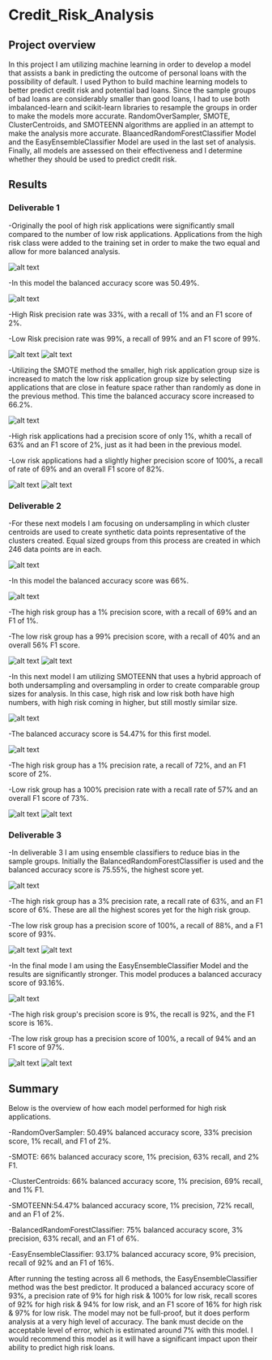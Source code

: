 # Credit_Risk_Analysis

## Project overview

In this project I am utilizing machine learning in order to develop a model that assists a bank in predicting the outcome of personal loans with the possibility of default. I used Python to build machine learning models to better predict credit risk and potential bad loans. Since the sample groups of bad loans are considerably smaller than good loans, I had to use both imbalanced-learn and scikit-learn libraries to resample the groups in order to make the models more accurate. RandomOverSampler, SMOTE, ClusterCentroids, and SMOTEENN algorithms are applied in an attempt to make the analysis more accurate. BlaancedRandomForestClassifier Model and the EasyEnsembleClassifier Model are used in the last set of analysis. Finally, all models are assessed on their effectiveness and I determine whether they should be used to predict credit risk. 

## Results

### Deliverable 1

-Originally the pool of high risk applications were significantly small compared to the number of low risk applications. Applications from the high risk class were added to the training set in order to make the two equal and allow for more balanced analysis. 

![alt text](https://github.com/bwengerDU/Credit_Risk_Analysis/blob/main/Module-17-Challenge-Resources/Deliverable%20Images/Deliverable1.1.png)

-In this model the balanced accuracy score was 50.49%. 

![alt text](https://github.com/bwengerDU/Credit_Risk_Analysis/blob/main/Module-17-Challenge-Resources/Deliverable%20Images/Deliverable1.2.png)

-High Risk precision rate was 33%, with a recall of 1% and an F1 score of 2%.

-Low Risk precision rate was 99%, a recall of 99% and an F1 score of 99%.

![alt text](https://github.com/bwengerDU/Credit_Risk_Analysis/blob/main/Module-17-Challenge-Resources/Deliverable%20Images/Deliverable1.3.png)
![alt text](https://github.com/bwengerDU/Credit_Risk_Analysis/blob/main/Module-17-Challenge-Resources/Deliverable%20Images/Deliverable1.4.png)

-Utilizing the SMOTE method the smaller, high risk application group size is increased to match the low risk application group size by selecting applications that are close in feature space rather than randomly as done in the previous method. This time the balanced accuracy score increased to 66.2%.  

![alt text](https://github.com/bwengerDU/Credit_Risk_Analysis/blob/main/Module-17-Challenge-Resources/Deliverable%20Images/Deliverable1.5.png)

-High risk applications had a precision score of only 1%, whith a recall of 63% and an F1 score of 2%, just as it had been in the previous model. 

-Low risk applications had a slightly higher precision score of 100%, a recall of rate of 69% and an overall F1 score of 82%. 

![alt text](https://github.com/bwengerDU/Credit_Risk_Analysis/blob/main/Module-17-Challenge-Resources/Deliverable%20Images/Deliverable1.6.png)
![alt text](https://github.com/bwengerDU/Credit_Risk_Analysis/blob/main/Module-17-Challenge-Resources/Deliverable%20Images/Deliverable1.7.png)

### Deliverable 2

-For these next models I am focusing on undersampling in which cluster centroids are used to create synthetic data points representative of the clusters created. Equal sized groups from this process are created in which 246 data points are in each. 

![alt text](https://github.com/bwengerDU/Credit_Risk_Analysis/blob/main/Module-17-Challenge-Resources/Deliverable%20Images/Deliverable2.1.png)

-In this model the balanced accuracy score was 66%.

![alt text](https://github.com/bwengerDU/Credit_Risk_Analysis/blob/main/Module-17-Challenge-Resources/Deliverable%20Images/Deliverable2.2.png)

-The high risk group has a 1% precision score, with a recall of 69% and an F1 of 1%.

-The low risk group has a 99% precision score, with a recall of 40% and an overall 56% F1 score. 

![alt text](https://github.com/bwengerDU/Credit_Risk_Analysis/blob/main/Module-17-Challenge-Resources/Deliverable%20Images/Deliverable2.3.png)
![alt text](https://github.com/bwengerDU/Credit_Risk_Analysis/blob/main/Module-17-Challenge-Resources/Deliverable%20Images/Deliverable2.4.png)

-In this next model I am utilizing SMOTEENN that uses a hybrid approach of both undersampling and oversampling in order to create comparable group sizes for analysis. In this case, high risk and low risk both have high numbers, with high risk coming in higher, but still mostly similar size. 

![alt text](https://github.com/bwengerDU/Credit_Risk_Analysis/blob/main/Module-17-Challenge-Resources/Deliverable%20Images/Deliverable2.5.png)

-The balanced accuracy score is 54.47% for this first model. 

![alt text](https://github.com/bwengerDU/Credit_Risk_Analysis/blob/main/Module-17-Challenge-Resources/Deliverable%20Images/Deliverable2.6.png)

-The high risk group has a 1% precision rate, a recall of 72%, and an F1 score of 2%.

-Low risk group has a 100% precision rate with a recall rate of 57% and an overall F1 score of 73%. 

![alt text](https://github.com/bwengerDU/Credit_Risk_Analysis/blob/main/Module-17-Challenge-Resources/Deliverable%20Images/Deliverable2.7.png)
![alt text](https://github.com/bwengerDU/Credit_Risk_Analysis/blob/main/Module-17-Challenge-Resources/Deliverable%20Images/Deliverable2.8.png)

### Deliverable 3

-In deliverable 3 I am using ensemble classifiers to reduce bias in the sample groups. Initially the BalancedRandomForestClassifier is used and the balanced accuracy score is 75.55%, the highest score yet. 

![alt text](https://github.com/bwengerDU/Credit_Risk_Analysis/blob/main/Module-17-Challenge-Resources/Deliverable%20Images/Deliverable3.1.png)

-The high risk group has a 3% precision rate, a recall rate of 63%, and an F1 score of 6%. These are all the highest scores yet for the high risk group. 

-The low risk group has a precision score of 100%, a recall of 88%, and a F1 score of 93%. 

![alt text](https://github.com/bwengerDU/Credit_Risk_Analysis/blob/main/Module-17-Challenge-Resources/Deliverable%20Images/Deliverable3.2.png)
![alt text](https://github.com/bwengerDU/Credit_Risk_Analysis/blob/main/Module-17-Challenge-Resources/Deliverable%20Images/Deliverable3.3.png)

-In the final mode I am using the EasyEnsembleClassifier Model and the results are significantly stronger. This model produces a balanced accuracy score of 93.16%. 

![alt text](https://github.com/bwengerDU/Credit_Risk_Analysis/blob/main/Module-17-Challenge-Resources/Deliverable%20Images/Deliverable3.4.png)

-The high risk group's precision score is 9%, the recall is 92%, and the F1 score is 16%. 

-The low risk group has a precision score of 100%, a recall of 94% and an F1 score of 97%. 

![alt text](https://github.com/bwengerDU/Credit_Risk_Analysis/blob/main/Module-17-Challenge-Resources/Deliverable%20Images/Deliverable3.5.png)
![alt text](https://github.com/bwengerDU/Credit_Risk_Analysis/blob/main/Module-17-Challenge-Resources/Deliverable%20Images/Deliverable3.6.png)

## Summary

Below is the overview of how each model performed for high risk applications. 

-RandomOverSampler: 50.49% balanced accuracy score, 33% precision score, 1% recall, and F1 of 2%.  

-SMOTE: 66% balanced accuracy score, 1% precision, 63% recall, and 2% F1. 

-ClusterCentroids: 66% balanced accuracy score, 1% precision, 69% recall, and 1% F1. 

-SMOTEENN:54.47% balanced accuracy score, 1% precision, 72% recall, and an F1 of 2%. 

-BalancedRandomForestClassifier: 75% balanced accuracy score, 3% precision, 63% recall, and an F1 of 6%. 

-EasyEnsembleClassifier: 93.17% balanced accuracy score, 9% precision, recall of 92% and an F1 of 16%. 

After running the testing across all 6 methods, the EasyEnsembleClassifier method was the best predictor. It produced a balanced accuracy score of 93%, a precision rate of 9% for high risk & 100% for low risk, recall scores of 92% for high risk & 94% for low risk, and an F1 score of 16% for high risk & 97% for low risk. The model may not be full-proof, but it does perform analysis at a very high level of accuracy. The bank must decide on the acceptable level of error, which is estimated around 7% with this model. I would recommend this model as it will have a significant impact upon their ability to predict high risk loans. 
